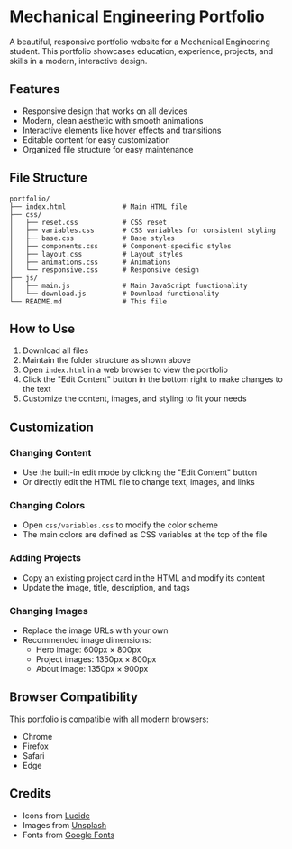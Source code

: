 # Mechanical Engineering Portfolio

A beautiful, responsive portfolio website for a Mechanical Engineering student. This portfolio showcases education, experience, projects, and skills in a modern, interactive design.

## Features

- Responsive design that works on all devices
- Modern, clean aesthetic with smooth animations
- Interactive elements like hover effects and transitions
- Editable content for easy customization
- Organized file structure for easy maintenance

## File Structure

```
portfolio/
├── index.html              # Main HTML file
├── css/
│   ├── reset.css           # CSS reset
│   ├── variables.css       # CSS variables for consistent styling
│   ├── base.css            # Base styles
│   ├── components.css      # Component-specific styles
│   ├── layout.css          # Layout styles
│   ├── animations.css      # Animations
│   └── responsive.css      # Responsive design
├── js/
│   ├── main.js             # Main JavaScript functionality
│   └── download.js         # Download functionality
└── README.md               # This file
```

## How to Use

1. Download all files
2. Maintain the folder structure as shown above
3. Open `index.html` in a web browser to view the portfolio
4. Click the "Edit Content" button in the bottom right to make changes to the text
5. Customize the content, images, and styling to fit your needs

## Customization

### Changing Content

- Use the built-in edit mode by clicking the "Edit Content" button
- Or directly edit the HTML file to change text, images, and links

### Changing Colors

- Open `css/variables.css` to modify the color scheme
- The main colors are defined as CSS variables at the top of the file

### Adding Projects

- Copy an existing project card in the HTML and modify its content
- Update the image, title, description, and tags

### Changing Images

- Replace the image URLs with your own
- Recommended image dimensions:
  - Hero image: 600px × 800px
  - Project images: 1350px × 800px
  - About image: 1350px × 900px

## Browser Compatibility

This portfolio is compatible with all modern browsers:
- Chrome
- Firefox
- Safari
- Edge

## Credits

- Icons from [Lucide](https://lucide.dev/)
- Images from [Unsplash](https://unsplash.com/)
- Fonts from [Google Fonts](https://fonts.google.com/)